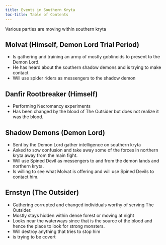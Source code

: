 ```yaml
---
title: Events in Southern Kryta
toc-title: Table of Contents
---
```


Various parties are moving within southern kryta

## Molvat (Himself, Demon Lord Trial Period)

- Is gathering and training an army of mostly goblinoids to present to the Demon Lord.
- He has heard about the southern shadow demons and is trying to make contact
- Will use spider riders as messengers to the shadow demon


## Danfir Rootbreaker (Himself)

- Performing Necromancy experiments
- Has been changed by the blood of The Outsider but does not realize it was the blood.

## Shadow Demons (Demon Lord)

- Sent by the Demon Lord gather intelligence on southern kryta
- Asked to sow confusion and take away some of the forces in northern kryta away from the main fight.
- Will use Spined Devil as messengers to and from the demon lands and northern kryta. 
- Is willing to see what Molvat is offering and will use Spined Devils to contact him.

## Ernstyn (The Outsider)

- Gathering corrupted and changed individuals worthy of serving The Outsider.
- Mostly stays hidden within dense forest or moving at night
- Looks near the waterways since that is the source of the blood and hence the place to look for strong monsters.
- Will destroy anything that tries to stop him
- is trying to be covert
